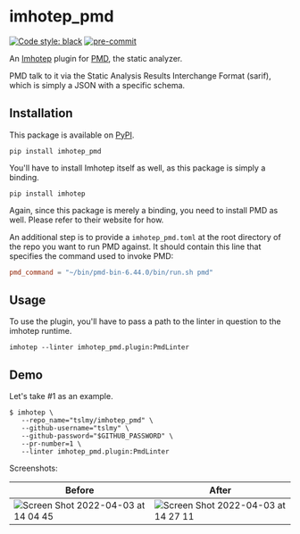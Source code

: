 # imhotep_pmd

[![Code style: black](https://img.shields.io/badge/code%20style-black-000000.svg)](https://github.com/psf/black)
[![pre-commit](https://img.shields.io/badge/pre--commit-enabled-brightgreen?logo=pre-commit&logoColor=white)](https://github.com/pre-commit/pre-commit)

An [Imhotep](https://github.com/justinabrahms/imhotep) plugin for [PMD](https://pmd.github.io/), the static analyzer.

PMD talk to it via the Static Analysis Results Interchange Format (sarif), which is simply a JSON with a specific schema.

## Installation

This package is available on [PyPI](https://pypi.org/project/imhotep-pmd/).

```shell
pip install imhotep_pmd
```

You'll have to install Imhotep itself as well, as this package is simply a binding.

```shell
pip install imhotep
```

Again, since this package is merely a binding, you need to install PMD as well. Please refer to their website for how.

An additional step is to provide a `imhotep_pmd.toml` at the root directory of the repo you want to run PMD against. It should contain this line that specifies the command used to invoke PMD:

```toml
pmd_command = "~/bin/pmd-bin-6.44.0/bin/run.sh pmd"
```

## Usage

To use the plugin, you'll have to pass a path to the linter in question to the imhotep runtime.

```shell
imhotep --linter imhotep_pmd.plugin:PmdLinter
```

## Demo
Let's take #1 as an example.

```shell
$ imhotep \
   --repo_name="tslmy/imhotep_pmd" \
   --github-username="tslmy" \
   --github-password="$GITHUB_PASSWORD" \
   --pr-number=1 \
   --linter imhotep_pmd.plugin:PmdLinter
```

Screenshots:

| Before | After |
| ------- | --- |
| ![Screen Shot 2022-04-03 at 14 04 45](https://user-images.githubusercontent.com/594058/161449329-7c43d6d8-547e-43a6-ac21-57701cb3b8fd.png) | ![Screen Shot 2022-04-03 at 14 27 11](https://user-images.githubusercontent.com/594058/161449378-6c20f0df-9785-43a0-99da-67a07574bb8e.png) |


